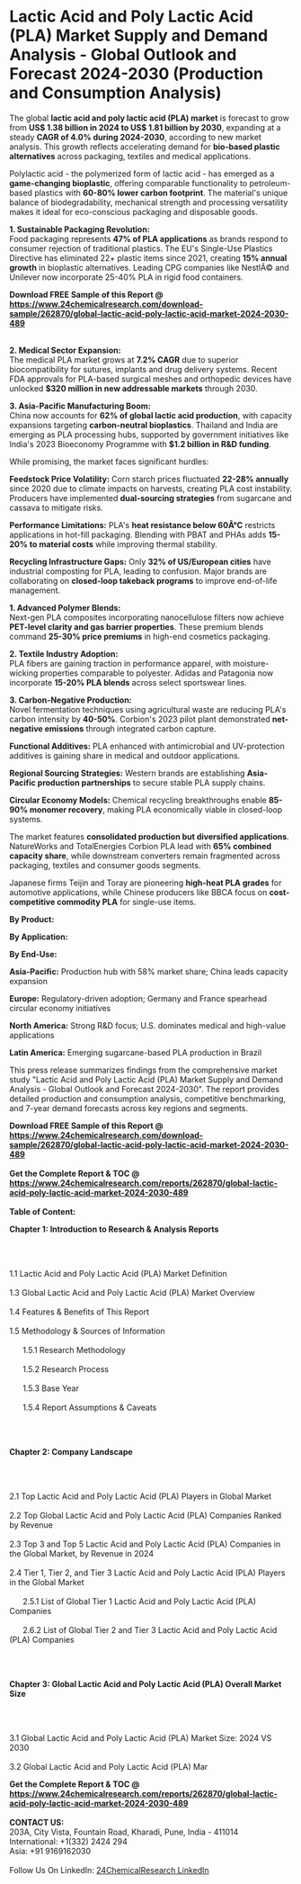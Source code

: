 <h1>Lactic Acid and Poly Lactic Acid (PLA) Market Supply and Demand Analysis - Global Outlook and Forecast 2024-2030 (Production and Consumption Analysis)</h1><p>The global <strong>lactic acid and poly lactic acid (PLA) market</strong> is forecast to grow from <strong>US$ 1.38 billion in 2024 to US$ 1.81 billion by 2030</strong>, expanding at a steady <strong>CAGR of 4.0% during 2024-2030</strong>, according to new market analysis. This growth reflects accelerating demand for <strong>bio-based plastic alternatives</strong> across packaging, textiles and medical applications.</p><p>Polylactic acid - the polymerized form of lactic acid - has emerged as a <strong>game-changing bioplastic</strong>, offering comparable functionality to petroleum-based plastics with <strong>60-80% lower carbon footprint</strong>. The material's unique balance of biodegradability, mechanical strength and processing versatility makes it ideal for eco-conscious packaging and disposable goods.</p><p><strong>1. Sustainable Packaging Revolution:</strong><br>
Food packaging represents <strong>47% of PLA applications</strong> as brands respond to consumer rejection of traditional plastics. The EU's Single-Use Plastics Directive has eliminated 22+ plastic items since 2021, creating <strong>15% annual growth</strong> in bioplastic alternatives. Leading CPG companies like NestlÃ© and Unilever now incorporate 25-40% PLA in rigid food containers.</p><div><b>Download FREE Sample of this Report @ 
            <a href="https://www.24chemicalresearch.com/download-sample/262870/global-lactic-acid-poly-lactic-acid-market-2024-2030-489">
            https://www.24chemicalresearch.com/download-sample/262870/global-lactic-acid-poly-lactic-acid-market-2024-2030-489</a></b></div><br><p><strong>2. Medical Sector Expansion:</strong><br>
The medical PLA market grows at <strong>7.2% CAGR</strong> due to superior biocompatibility for sutures, implants and drug delivery systems. Recent FDA approvals for PLA-based surgical meshes and orthopedic devices have unlocked <strong>$320 million in new addressable markets</strong> through 2030.</p><p><strong>3. Asia-Pacific Manufacturing Boom:</strong><br>
China now accounts for <strong>62% of global lactic acid production</strong>, with capacity expansions targeting <strong>carbon-neutral bioplastics</strong>. Thailand and India are emerging as PLA processing hubs, supported by government initiatives like India's 2023 Bioeconomy Programme with <strong>$1.2 billion in R&amp;D funding</strong>.</p><p>While promising, the market faces significant hurdles:</p><p><strong>Feedstock Price Volatility:</strong> Corn starch prices fluctuated <strong>22-28% annually</strong> since 2020 due to climate impacts on harvests, creating PLA cost instability. Producers have implemented <strong>dual-sourcing strategies</strong> from sugarcane and cassava to mitigate risks.</p><p><strong>Performance Limitations:</strong> PLA's <strong>heat resistance below 60Â°C</strong> restricts applications in hot-fill packaging. Blending with PBAT and PHAs adds <strong>15-20% to material costs</strong> while improving thermal stability.</p><p><strong>Recycling Infrastructure Gaps:</strong> Only <strong>32% of US/European cities</strong> have industrial composting for PLA, leading to confusion. Major brands are collaborating on <strong>closed-loop takeback programs</strong> to improve end-of-life management.</p><p><strong>1. Advanced Polymer Blends:</strong><br>
Next-gen PLA composites incorporating nanocellulose filters now achieve <strong>PET-level clarity and gas barrier properties</strong>. These premium blends command <strong>25-30% price premiums</strong> in high-end cosmetics packaging.</p><p><strong>2. Textile Industry Adoption:</strong><br>
PLA fibers are gaining traction in performance apparel, with moisture-wicking properties comparable to polyester. Adidas and Patagonia now incorporate <strong>15-20% PLA blends</strong> across select sportswear lines.</p><p><strong>3. Carbon-Negative Production:</strong><br>
Novel fermentation techniques using agricultural waste are reducing PLA's carbon intensity by <strong>40-50%</strong>. Corbion's 2023 pilot plant demonstrated <strong>net-negative emissions</strong> through integrated carbon capture.</p><p><strong>Functional Additives:</strong> PLA enhanced with antimicrobial and UV-protection additives is gaining share in medical and outdoor applications.</p><p><strong>Regional Sourcing Strategies:</strong> Western brands are establishing <strong>Asia-Pacific production partnerships</strong> to secure stable PLA supply chains.</p><p><strong>Circular Economy Models:</strong> Chemical recycling breakthroughs enable <strong>85-90% monomer recovery</strong>, making PLA economically viable in closed-loop systems.</p><p>The market features <strong>consolidated production but diversified applications</strong>. NatureWorks and TotalEnergies Corbion PLA lead with <strong>65% combined capacity share</strong>, while downstream converters remain fragmented across packaging, textiles and consumer goods segments.</p><p>Japanese firms Teijin and Toray are pioneering <strong>high-heat PLA grades</strong> for automotive applications, while Chinese producers like BBCA focus on <strong>cost-competitive commodity PLA</strong> for single-use items.</p><p><strong>By Product:</strong></p><p><strong>By Application:</strong></p><p><strong>By End-Use:</strong></p><p><strong>Asia-Pacific:</strong> Production hub with 58% market share; China leads capacity expansion</p><p><strong>Europe:</strong> Regulatory-driven adoption; Germany and France spearhead circular economy initiatives</p><p><strong>North America:</strong> Strong R&amp;D focus; U.S. dominates medical and high-value applications</p><p><strong>Latin America:</strong> Emerging sugarcane-based PLA production in Brazil</p><p>This press release summarizes findings from the comprehensive market study "Lactic Acid and Poly Lactic Acid (PLA) Market Supply and Demand Analysis - Global Outlook and Forecast 2024-2030". The report provides detailed production and consumption analysis, competitive benchmarking, and 7-year demand forecasts across key regions and segments.</p><div><b>Download FREE Sample of this Report @ 
            <a href="https://www.24chemicalresearch.com/download-sample/262870/global-lactic-acid-poly-lactic-acid-market-2024-2030-489">
            https://www.24chemicalresearch.com/download-sample/262870/global-lactic-acid-poly-lactic-acid-market-2024-2030-489</a></b></div><br><div><b>Get the Complete Report & TOC @ 
            <a href="https://www.24chemicalresearch.com/reports/262870/global-lactic-acid-poly-lactic-acid-market-2024-2030-489">
            https://www.24chemicalresearch.com/reports/262870/global-lactic-acid-poly-lactic-acid-market-2024-2030-489</a></b></div><br>
            <b>Table of Content:</b><p><p><strong>Chapter 1: Introduction to Research &amp; Analysis Reports</strong></p><br />
<br />
<p>1.1 Lactic Acid and Poly Lactic Acid (PLA) Market Definition<br /><br />
1.3 Global Lactic Acid and Poly Lactic Acid (PLA) Market Overview<br /><br />
1.4 Features &amp; Benefits of This Report<br /><br />
1.5 Methodology &amp; Sources of Information<br /><br />
&nbsp;&nbsp;&nbsp;&nbsp;&nbsp; 1.5.1 Research Methodology<br /><br />
&nbsp;&nbsp;&nbsp;&nbsp;&nbsp; 1.5.2 Research Process<br /><br />
&nbsp;&nbsp;&nbsp;&nbsp;&nbsp; 1.5.3 Base Year<br /><br />
&nbsp;&nbsp;&nbsp;&nbsp;&nbsp; 1.5.4 Report Assumptions &amp; Caveats</p><br />
<br />
<p><strong>Chapter 2: Company Landscape</strong></p><br />
<br />
<p>2.1 Top Lactic Acid and Poly Lactic Acid (PLA) Players in Global Market<br /><br />
2.2 Top Global Lactic Acid and Poly Lactic Acid (PLA) Companies Ranked by Revenue<br /><br />
2.3 Top 3 and Top 5 Lactic Acid and Poly Lactic Acid (PLA) Companies in the Global Market, by Revenue in 2024<br /><br />
2.4 Tier 1, Tier 2, and Tier 3 Lactic Acid and Poly Lactic Acid (PLA) Players in the Global Market<br /><br />
&nbsp;&nbsp;&nbsp;&nbsp;&nbsp; 2.5.1 List of Global Tier 1 Lactic Acid and Poly Lactic Acid (PLA) Companies<br /><br />
&nbsp;&nbsp;&nbsp;&nbsp;&nbsp; 2.6.2 List of Global Tier 2 and Tier 3 Lactic Acid and Poly Lactic Acid (PLA) Companies</p><br />
<br />
<p><strong>Chapter 3: Global Lactic Acid and Poly Lactic Acid (PLA) Overall Market Size</strong></p><br />
<br />
<p>3.1 Global Lactic Acid and Poly Lactic Acid (PLA) Market Size: 2024 VS 2030<br /><br />
3.2 Global Lactic Acid and Poly Lactic Acid (PLA) Mar</p><div><b>Get the Complete Report & TOC @ 
            <a href="https://www.24chemicalresearch.com/reports/262870/global-lactic-acid-poly-lactic-acid-market-2024-2030-489">
            https://www.24chemicalresearch.com/reports/262870/global-lactic-acid-poly-lactic-acid-market-2024-2030-489</a></b></div><br><b>CONTACT US:</b><br>
            203A, City Vista, Fountain Road, Kharadi, Pune, India - 411014<br>
            International: +1(332) 2424 294<br>
            Asia: +91 9169162030 <br><br>
            Follow Us On LinkedIn: <a href="https://www.linkedin.com/company/24chemicalresearch/">24ChemicalResearch LinkedIn</a>